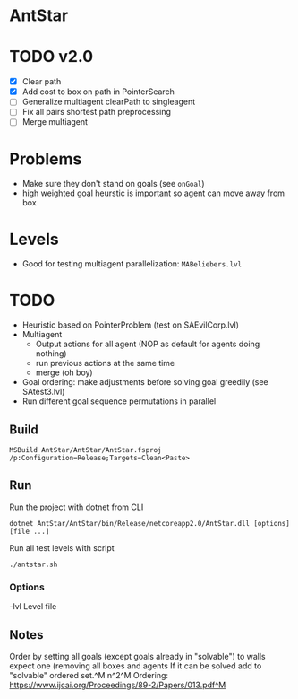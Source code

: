 # AntStar

# TODO v2.0

- [x] Clear path
- [x] Add cost to box on path in PointerSearch
- [ ] Generalize multiagent clearPath to singleagent
- [ ] Fix all pairs shortest path preprocessing
- [ ] Merge multiagent

# Problems

- Make sure they don't stand on goals (see `onGoal`)
- high weighted goal heurstic is important so agent can move away from box

# Levels

- Good for testing multiagent parallelization: `MABeliebers.lvl`


# TODO

- Heuristic based on PointerProblem (test on SAEvilCorp.lvl)
- Multiagent
  - Output actions for all agent (NOP as default for agents doing nothing)
  - run previous actions at the same time
  - merge (oh boy)
- Goal ordering: make adjustments before solving goal greedily (see SAtest3.lvl)
- Run different goal sequence permutations in parallel


## Build

```
MSBuild AntStar/AntStar/AntStar.fsproj /p:Configuration=Release;Targets=Clean<Paste>
```

## Run

Run the project with dotnet from CLI

```
dotnet AntStar/AntStar/bin/Release/netcoreapp2.0/AntStar.dll [options] [file ...]
```

Run all test levels with script

```
./antstar.sh
```

### Options

-lvl		Level file

## Notes

Order by setting all goals (except goals already in "solvable") to walls expect one (removing all boxes and agents
If it can be solved add to "solvable" ordered set.^M
n^2^M
Ordering: https://www.ijcai.org/Proceedings/89-2/Papers/013.pdf^M
